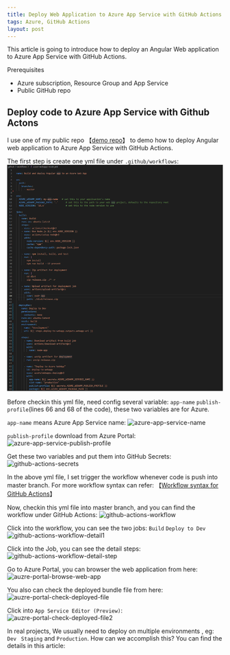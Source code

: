 ```yaml
---
title: Deploy Web Application to Azure App Service with GitHub Actions
tags: Azure, GitHub Actions
layout: post
---
```


This article is going to introduce how to deploy an Angular Web application to Azure App Service with GitHub Actions.


Prerequisites
- Azure subscription, Resource Group and App Service
- Public GitHub repo

## Deploy code to Azure App Service with Github Actons

I use one of my public repo 【[demo repo](https://github.com/LiMeii/angular-ngrx)】 to demo how to deploy Angular web application to Azure App Service with GitHub Actions.


The first step is create one yml file under ```.github/workflows```:
![github-actions-workflow1](/assets/images/posts/github-actions/github-actions-workflow1.png)

Before checkin this yml file, need config several variable: ```app-name``` ```publish-profile```(lines 66 and 68 of the code), these two variables are for Azure.


```app-name``` means Azure App Service name: 
![azure-app-service-name](/assets/images/posts/github-actions/azure-app-service-name.png)


```publish-profile``` download from Azure Portal:
![azure-app-service-publish-profile](/assets/images/posts/github-actions/azure-app-service-publish-profile.png)


Get these two variables and put them into GitHub Secrets:
![github-actions-secrets](/assets/images/posts/github-actions/github-actions-secrets.png)


In the above yml file, I set trigger the workflow whenever code is push into master branch. For more workflow syntax can refer: 【[Workflow syntax for GitHub Actions](https://docs.github.com/en/actions/using-workflows/workflow-syntax-for-github-actions)】

Now, checkin this yml file into master branch, and you can find the workflow under GitHub Actions:
![github-actions-workflow](/assets/images/posts/github-actions/github-actions-workflow.png)


Click into the workflow, you can see the two jobs: ```Build``` ```Deploy to Dev```
![github-actions-workflow-detail1](/assets/images/posts/github-actions/github-actions-workflow-detail1.png)

Click into the Job, you can see the detail steps:
![github-actions-workflow-detail-step](/assets/images/posts/github-actions/github-actions-workflow-detail-step.png)


Go to Azure Portal, you can browser the web application from here:
![auzre-portal-browse-web-app](/assets/images/posts/github-actions/auzre-portal-browse-web-app.png)


You also can check the deployed bundle file from here:
![auzre-portal-check-deployed-file](/assets/images/posts/github-actions/auzre-portal-check-deployed-file.png)

Click into ```App Service Editor (Preview)```:
![auzre-portal-check-deployed-file2](/assets/images/posts/github-actions/auzre-portal-check-deployed-file2.png)



In real projects, We usually need to deploy on multiple environments , eg: ```Dev ``` ```Staging``` and ```Production```. How can we accomplish this? You can find the details in this article: 


